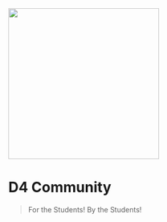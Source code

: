 <img height="300px" src="https://user-images.githubusercontent.com/85388413/220329457-fad38629-4100-4703-843c-125ef2bd1c3d.png">

# D4 Community
> For the Students! By the Students!


